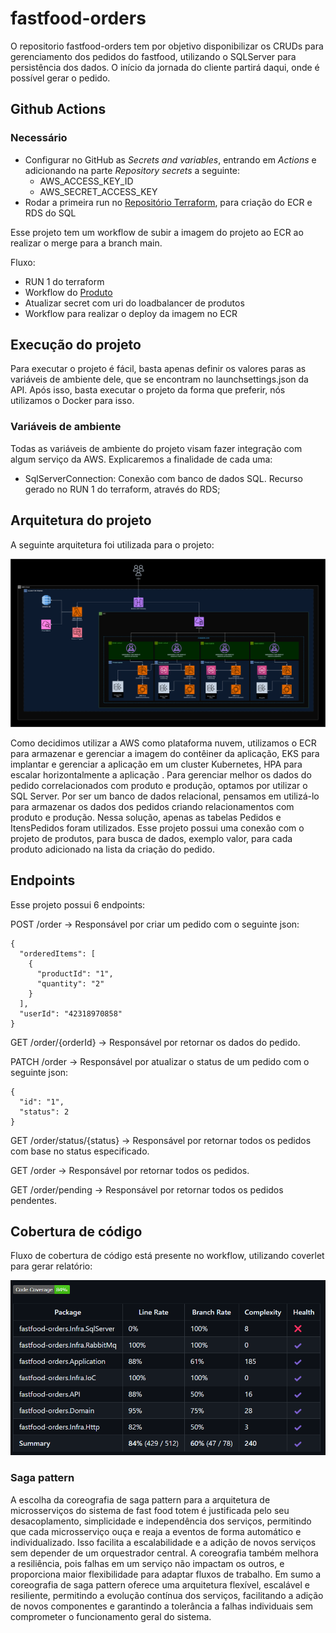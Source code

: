# fastfood-orders

O repositorio fastfood-orders tem por objetivo disponibilizar os CRUDs para gerenciamento dos pedidos do fastfood, utilizando o SQLServer para persistência dos dados.
O início da jornada do cliente partirá daqui, onde é possível gerar o pedido.

## Github Actions
### Necessário
* Configurar no GitHub as *Secrets and variables*, entrando em *Actions* e adicionando na parte *Repository secrets* a seguinte:
  * AWS_ACCESS_KEY_ID 
  * AWS_SECRET_ACCESS_KEY
* Rodar a primeira run no [Repositório Terraform](https://github.com/pos-4soat/fastfood-infra), para criação do ECR e RDS do SQL

Esse projeto tem um workflow de subir a imagem do projeto ao ECR ao realizar o merge para a branch main.

Fluxo:
* RUN 1 do terraform
* Workflow do [Produto](https://github.com/pos-4soat/fastfood-products?tab=readme-ov-file)
* Atualizar secret com uri do loadbalancer de produtos
* Workflow para realizar o deploy da imagem no ECR

## Execução do projeto
Para executar o projeto é fácil, basta apenas definir os valores paras as variáveis de ambiente dele, que se encontram no launchsettings.json da API.
Após isso, basta executar o projeto da forma que preferir, nós utilizamos o Docker para isso.

### Variáveis de ambiente
Todas as variáveis de ambiente do projeto visam fazer integração com algum serviço da AWS. Explicaremos a finalidade de cada uma:

- SqlServerConnection: Conexão com banco de dados SQL. Recurso gerado no RUN 1 do terraform, através do RDS;

## Arquitetura do projeto
A seguinte arquitetura foi utilizada para o projeto:

![Texto Alternativo](./images/ArqMS.png)

Como decidimos utilizar a AWS como plataforma nuvem, utilizamos o ECR para armazenar e gerenciar a imagem do contêiner da aplicação, EKS para implantar e gerenciar a aplicação em um cluster Kubernetes, HPA para escalar horizontalmente a aplicação . 
Para gerenciar melhor os dados do pedido correlacionados com produto e produção, optamos por utilizar o SQL Server. Por ser um banco de dados relacional, pensamos em utilizá-lo para armazenar os dados dos pedidos criando relacionamentos com produto e produção. Nessa solução, apenas as tabelas Pedidos e ItensPedidos foram utilizados.
Esse projeto possui uma conexão com o projeto de produtos, para busca de dados, exemplo valor, para cada produto adicionado na lista da criação do pedido.

## Endpoints

Esse projeto possui 6 endpoints:

POST /order -> Responsável por criar um pedido com o seguinte json:
```
{
  "orderedItems": [
    {
      "productId": "1",
      "quantity": "2"
    }
  ],
  "userId": "42318970858"
}
```

GET /order/{orderId} -> Responsável por retornar os dados do pedido.

PATCH /order -> Responsável por atualizar o status de um pedido com o seguinte json:
```
{
  "id": "1",
  "status": 2
}
```

GET /order/status/{status} -> Responsável por retornar todos os pedidos com base no status especificado.

GET /order -> Responsável por retornar todos os pedidos.

GET /order/pending -> Responsável por retornar todos os pedidos pendentes.

## Cobertura de código
Fluxo de cobertura de código está presente no workflow, utilizando coverlet para gerar relatório:

![CoberturaCodigo](./images/CoberturaCodigo.png)

### Saga pattern
A escolha da coreografia de saga pattern para a arquitetura de microsserviços do sistema de fast food totem é justificada pelo seu desacoplamento, simplicidade e independência dos serviços, permitindo que cada microsserviço ouça e reaja a eventos de forma automático e individualizado. Isso facilita a escalabilidade e a adição de novos serviços sem depender de um orquestrador central. A coreografia também melhora a resiliência, pois falhas em um serviço não impactam os outros, e proporciona maior flexibilidade para adaptar fluxos de trabalho.
Em sumo a coreografia de saga pattern oferece uma arquitetura flexível, escalável e resiliente, permitindo a evolução contínua dos serviços, facilitando a adição de novos componentes e garantindo a tolerância a falhas individuais sem comprometer o funcionamento geral do sistema.
